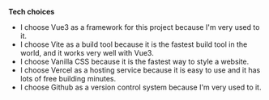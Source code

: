 **Tech choices**

- I choose Vue3 as a framework for this project because I'm very used to it.
- I choose Vite as a build tool because it is the fastest build tool in the world, and it works very well with Vue3.
- I choose Vanilla CSS because it is the fastest way to style a website.
- I choose Vercel as a hosting service because it is easy to use and it has lots of free building minutes.
- I choose Github as a version control system because I'm very used to it.
